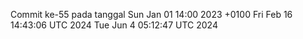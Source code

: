 Commit ke-55 pada tanggal Sun Jan 01 14:00 2023 +0100
Fri Feb 16 14:43:06 UTC 2024
Tue Jun  4 05:12:47 UTC 2024
